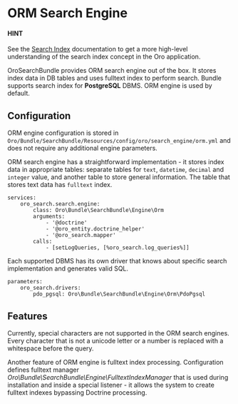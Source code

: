 <a id="orm-search-engine"></a>

# ORM Search Engine

#### HINT
See the [Search Index](../../../backend/architecture/tech-stack/search/index.md#search-index-overview) documentation to get a more high-level understanding of the search index concept in the Oro application.

OroSearchBundle provides ORM search engine out of the box. It stores
index data in DB tables and uses fulltext index to perform search.
Bundle supports search index for **PostgreSQL** DBMS.
ORM engine is used by default.

## Configuration

ORM engine configuration is stored in
`Oro/Bundle/SearchBundle/Resources/config/oro/search_engine/orm.yml`
and does not require any additional engine parameters.

ORM search engine has a straightforward implementation - it stores index data in appropriate tables: separate tables for `text`,
`datetime`, `decimal` and `integer` value, and another table
to store general information. The table that stores text data has
`fulltext` index.

```none
services:
    oro_search.search.engine:
        class: Oro\Bundle\SearchBundle\Engine\Orm
        arguments:
            - '@doctrine'
            - '@oro_entity.doctrine_helper'
            - '@oro_search.mapper'
        calls:
            - [setLogQueries, [%oro_search.log_queries%]]
```

Each supported DBMS has its own driver that knows about specific search
implementation and generates valid SQL.

```none
parameters:
    oro_search.drivers:
        pdo_pgsql: Oro\Bundle\SearchBundle\Engine\Orm\PdoPgsql
```

## Features

Currently, special characters are not supported in the ORM search
engines. Every character that is not a unicode letter or a number is
replaced with a whitespace before the query.

Another feature of ORM engine is fulltext index processing.
Configuration defines fulltext manager
*Oro\\Bundle\\SearchBundle\\Engine\\FulltextIndexManager*
that is used during installation and inside a special listener - it allows the
system to create fulltext indexes bypassing Doctrine processing.

<!-- Frontend -->
